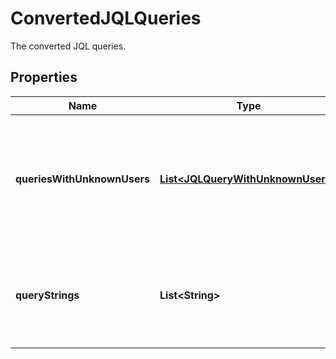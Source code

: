 

# ConvertedJQLQueries

The converted JQL queries.

## Properties

| Name | Type | Description | Notes |
|------------ | ------------- | ------------- | -------------|
|**queriesWithUnknownUsers** | [**List&lt;JQLQueryWithUnknownUsers&gt;**](JQLQueryWithUnknownUsers.md) | List of queries containing user information that could not be mapped to an existing user |  [optional] |
|**queryStrings** | **List&lt;String&gt;** | The list of converted query strings with account IDs in place of user identifiers. |  [optional] |



